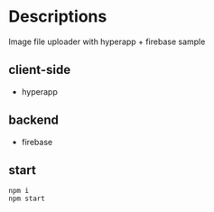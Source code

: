 # Descriptions

Image file uploader with hyperapp + firebase sample

## client-side

- hyperapp

## backend

- firebase

## start

```
npm i
npm start
```
